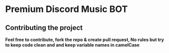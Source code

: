 # Premium Discord Music BOT

## Contributing the project
**Feel free to contribute, fork the repo & create pull request, No rules but try to keep
code clean and and keep variable names in camelCase**

